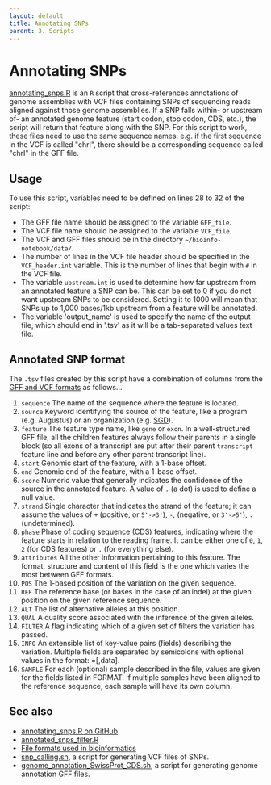 ```yaml
---
layout: default
title: Annotating SNPs
parent: 3. Scripts
---
```


# Annotating SNPs

[annotating_snps.R](../scripts/annotating_snps.R) is an `R` script that cross-references annotations of genome assemblies with VCF files containing SNPs of sequencing reads aligned against
those genome assemblies.
If a SNP falls within- or upstream of- an annotated genome feature (start codon, stop codon, CDS, etc.), the script will return that feature along with the SNP.
For this script to work, these files need to use the same sequence names: e.g. if the first sequence in the VCF is called "chrI", there should be a corresponding sequence called "chrI" in the GFF file.

## Usage

To use this script, variables need to be defined on lines 28 to 32 of the script:

- The GFF file name should be assigned to the variable `GFF_file`.
- The VCF file name should be assigned to the variable `VCF_file`.
- The VCF and GFF files should be in the directory `~/bioinfo-notebook/data/`.
- The number of lines in the VCF file header should be specified in the `VCF_header.int` variable. This is the number of lines that begin with `#` in the VCF file.
- The variable `upstream.int` is used to determine how far upstream from an annotated feature a SNP can be. This can be set to 0 if you do not want upstream SNPs to be considered. Setting it to 1000 will mean that SNPs up to 1,000 bases/1kb upstream from a feature will be annotated.
- The variable 'output_name' is used to specify the name of the output file, which should end in '.tsv' as it will be a tab-separated values text file.

## Annotated SNP format

The `.tsv` files created by this script have a combination of columns from the [GFF and VCF formats](file_formats.md) as follows...

1. `sequence` The name of the sequence where the feature is located.
2. `source` Keyword identifying the source of the feature, like a program (e.g. Augustus) or an organization (e.g. [SGD](https://www.yeastgenome.org/)).
3. `feature` The feature type name, like `gene` or `exon`. In a well-structured GFF file, all the children features always follow their parents in a single block (so all exons of a transcript are put after their parent `transcript` feature line and before any other parent transcript line).
4. `start` Genomic start of the feature, with a 1-base offset.
5. `end` Genomic end of the feature, with a 1-base offset.
6. `score` Numeric value that generally indicates the confidence of the source in the annotated feature. A value of `.` (a dot) is used to define a null value.
7. `strand` Single character that indicates the strand of the feature; it can assume the values of `+` (positive, or `5'->3'`), `-`, (negative, or `3'->5'`), `.` (undetermined).
8. `phase` Phase of coding sequence (CDS) features, indicating where the feature starts in relation to the reading frame. It can be either one of `0`, `1`, `2` (for CDS features) or `.` (for everything else).
9. `attributes` All the other information pertaining to this feature. The format, structure and content of this field is the one which varies the most between GFF formats.
10. `POS` The 1-based position of the variation on the given sequence.
11. `REF` The reference base (or bases in the case of an indel) at the given position on the given reference sequence.
12. `ALT` The list of alternative alleles at this position.
13. `QUAL` A quality score associated with the inference of the given alleles.
14. `FILTER` A flag indicating which of a given set of filters the variation has passed.
15. `INFO` An extensible list of key-value pairs (fields) describing the variation. Multiple fields are separated by semicolons with optional values in the format: <key>=<data>[,data].
16. `SAMPLE` For each (optional) sample described in the file, values are given for the fields listed in FORMAT. If multiple samples have been aligned to the reference sequence, each sample will have its own column.


## See also

- [annotating_snps.R on GitHub](https://github.com/rnnh/bioinfo-notebook/blob/master/scripts/annotating_snps.R)
- [annotated_snps_filter.R](annotated_snps_filter.md)
- [File formats used in bioinformatics](file_formats.md)
- [snp_calling.sh](snp_calling.md), a script for generating VCF files of SNPs.
- [genome_annotation_SwissProt_CDS.sh](genome_annotation_SwissProt_CDS.md), a script for generating genome annotation GFF files.
